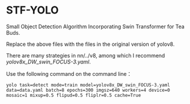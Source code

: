 # STF-YOLO
Small Object Detection Algorithm Incorporating Swin Transformer for Tea Buds.

Replace the above files with the files in the original version of yolov8.

There are many strategies in nn/../v8, among which I recommend *yolov8x_DW_swin_FOCUS-3.yaml*.

Use the following command on the command line：
```
yolo task=detect mode=train model=yolov8x_DW_swin_FOCUS-3.yaml data=data.yaml batch=8 epochs=300 imgsz=640 workers=4 device=0 mosaic=1 mixup=0.5 flipud=0.5 fliplr=0.5 cache=True
